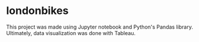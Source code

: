 # londonbikes
This project was made using Jupyter notebook and Python's Pandas library. Ultimately, data visualization was done with Tableau. 
